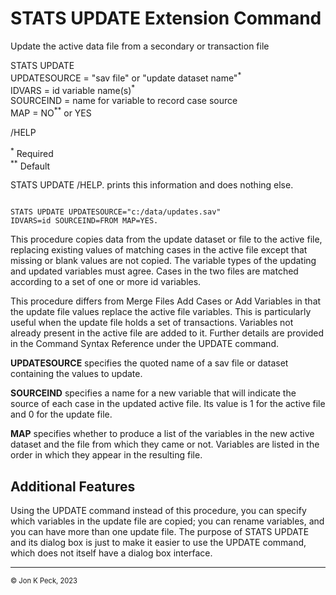 
<h1>STATS UPDATE Extension Command</h1>

<p>Update the active data file from a secondary or transaction
file</p>
<div class="syntax">
<p>STATS UPDATE<br/>
UPDATESOURCE = "sav file" or "update dataset name"<sup>&#42;</sup><br/>
IDVARS = id variable name(s)<sup>&#42;</sup><br/>
SOURCEIND = name for variable to record case source<br/>
MAP = NO<sup>&#42;&#42;</sup> or YES</p>

<p>/HELP</p>

<p><sup>&#42;</sup> Required<br/>
<sup>&#42;&#42;</sup> Default</p>
</div>

<p>STATS UPDATE /HELP.  prints this information and does nothing else.</p>

<pre class="example"><code>
STATS UPDATE UPDATESOURCE="c:/data/updates.sav"
IDVARS=id SOURCEIND=FROM MAP=YES.
</code></pre>

<p>This procedure copies data from the update dataset or file
  to the active file, replacing existing values of matching cases in the active file except that missing or blank values are not copied.  
  The variable types of the updating and updated variables must agree.
  Cases in the two files are matched according to a set
  of one or more id variables.  </p>
  
  <p>This procedure differs from Merge Files
  Add Cases or Add Variables in that the update file values replace
  the active file variables.  This is particularly useful when the
  update file holds a set of transactions.  Variables not already
  present in the active file are added to it.  Further details
  are provided in the Command Syntax Reference under the UPDATE command.</p>
  

<p><strong>UPDATESOURCE</strong> specifies the quoted name of a sav file
or dataset containing the values to update.</p>
<p><strong>SOURCEIND</strong> specifies a name for a new variable 
  that will indicate the source of each case in the updated active file.  Its value is 1 for the active file and 0 for the update file.<p>
<p><strong>MAP</strong> specifies whether to produce a list of the 
  variables in the new active dataset and the file from which they came or not.
Variables are listed in the order in which they appear in the resulting file.</p>

<h2>Additional Features</h2>
Using the UPDATE command instead of this procedure, you can specify which variables in the update file
are copied; you can rename variables, and you can have more than one update file.  The purpose of STATS UPDATE and its dialog box
is just to make it easier to use the UPDATE command, which does not itself have
a dialog box interface.</p>
<hr>
<p style="font-size:80%;">© Jon K Peck, 2023</p>



